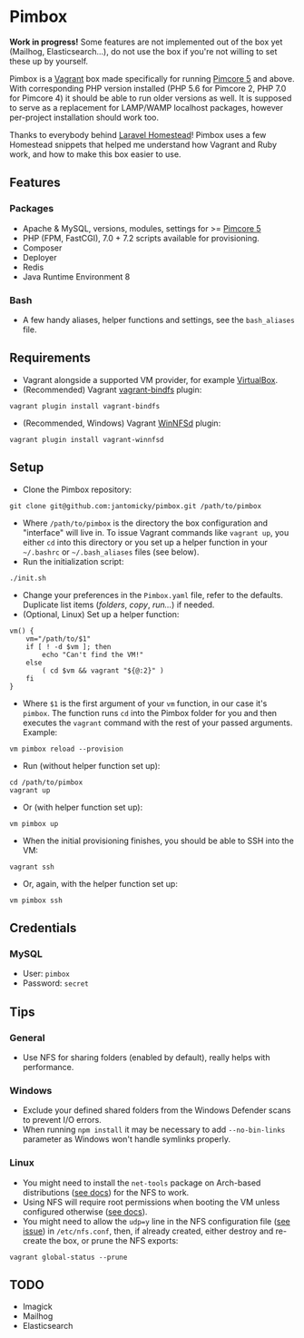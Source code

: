 # Pimbox

**Work in progress!** Some features are not implemented out of the box yet (Mailhog, Elasticsearch…), do not use the box if you're not willing to set these up by yourself.

Pimbox is a [Vagrant](https://www.vagrantup.com) box made specifically for running [Pimcore 5](https://pimcore.com) and above. With corresponding PHP version installed (PHP 5.6 for Pimcore 2, PHP 7.0 for Pimcore 4) it should be able to run older versions as well. It is supposed to serve as a replacement for LAMP/WAMP localhost packages, however per-project installation should work too.

Thanks to everybody behind [Laravel Homestead](https://github.com/laravel/homestead)! Pimbox uses a few Homestead snippets that helped me understand how Vagrant and Ruby work, and how to make this box easier to use.

## Features

### Packages

- Apache & MySQL, versions, modules, settings for >= [Pimcore 5](https://pimcore.com/docs/5.x/Development_Documentation/Installation_and_Upgrade/System_Requirements.html)
- PHP (FPM, FastCGI), 7.0 + 7.2 scripts available for provisioning.
- Composer
- Deployer
- Redis
- Java Runtime Environment 8

### Bash

- A few handy aliases, helper functions and settings, see the `bash_aliases` file.

## Requirements

- Vagrant alongside a supported VM provider, for example [VirtualBox](https://www.virtualbox.org/).
- (Recommended) Vagrant [vagrant-bindfs](https://github.com/gael-ian/vagrant-bindfs) plugin:
```
vagrant plugin install vagrant-bindfs
```
- (Recommended, Windows) Vagrant [WinNFSd](https://github.com/winnfsd/winnfsd) plugin:
```
vagrant plugin install vagrant-winnfsd
```

## Setup

- Clone the Pimbox repository:
```
git clone git@github.com:jantomicky/pimbox.git /path/to/pimbox
```
- Where `/path/to/pimbox` is the directory the box configuration and "interface" will live in. To issue Vagrant commands like `vagrant up`, you either `cd` into this directory or you set up a helper function in your `~/.bashrc` or `~/.bash_aliases` files (see below).
- Run the initialization script:
```
./init.sh
```
- Change your preferences in the `Pimbox.yaml` file, refer to the defaults. Duplicate list items (_folders_, _copy_, _run…_) if needed.
- (Optional, Linux) Set up a helper function:
```
vm() {
    vm="/path/to/$1"
    if [ ! -d $vm ]; then
        echo "Can't find the VM!"
    else
        ( cd $vm && vagrant "${@:2}" )
    fi
}
```
- Where `$1` is the first argument of your `vm` function, in our case it's `pimbox`. The function runs `cd` into the Pimbox folder for you and then executes the `vagrant` command with the rest of your passed arguments. Example:
```
vm pimbox reload --provision
```
- Run (without helper function set up):
```
cd /path/to/pimbox
vagrant up
```
- Or (with helper function set up):
```
vm pimbox up
```
- When the initial provisioning finishes, you should be able to SSH into the VM:
```
vagrant ssh
```
- Or, again, with the helper function set up:
```
vm pimbox ssh
```

## Credentials

### MySQL

- User: `pimbox`
- Password: `secret`

## Tips

### General

- Use NFS for sharing folders (enabled by default), really helps with performance.

### Windows

- Exclude your defined shared folders from the Windows Defender scans to prevent I/O errors.
- When running `npm install` it may be necessary to add `--no-bin-links` parameter as Windows won't handle symlinks properly.

### Linux
- You might need to install the `net-tools` package on Arch-based distributions ([see docs](https://wiki.archlinux.org/index.php/Vagrant#Troubleshooting)) for the NFS to work.
- Using NFS will require root permissions when booting the VM unless configured otherwise ([see docs](https://www.vagrantup.com/docs/synced-folders/nfs.html#root-privilege-requirement)).
- You might need to allow the `udp=y` line in the NFS configuration file ([see issue](https://github.com/hashicorp/vagrant/issues/9666)) in `/etc/nfs.conf`, then, if already created, either destroy and re-create the box, or prune the NFS exports:
```
vagrant global-status --prune
```

## TODO

- Imagick
- Mailhog
- Elasticsearch

